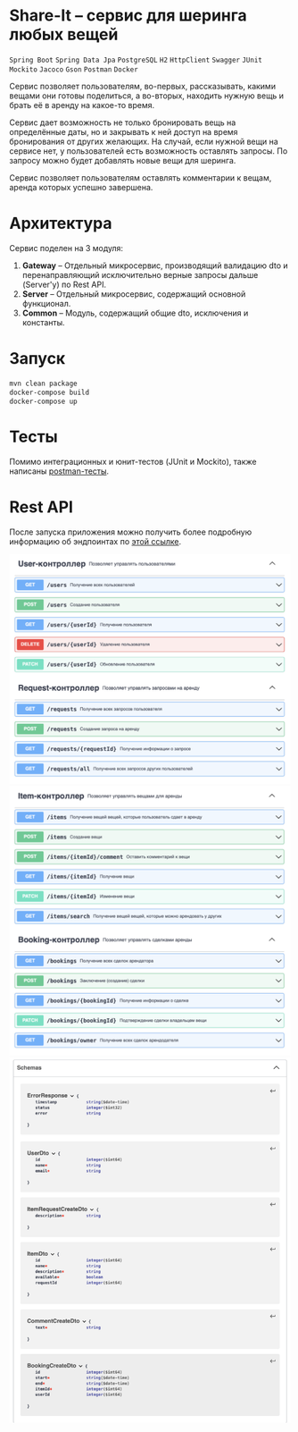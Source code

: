 # Share-It – сервис для шеринга любых вещей

```Spring Boot``` ```Spring Data Jpa``` ```PostgreSQL``` ```H2``` ```HttpClient``` ```Swagger``` ```JUnit``` ```Mockito``` ```Jacoco``` ```Gson``` ```Postman``` ```Docker```

Сервис позволяет пользователям, во-первых, рассказывать, какими вещами они готовы поделиться, а во-вторых, находить нужную вещь и брать её в аренду на какое-то время.

Сервис дает возможность не только бронировать вещь на определённые даты, но и закрывать к ней доступ на время бронирования от других желающих. На случай, если нужной вещи на сервисе нет, у пользователей есть возможность оставлять запросы. По запросу можно будет добавлять новые вещи для шеринга.

Сервис позволяет пользователям оставлять комментарии к вещам, аренда которых успешно завершена.

# Архитектура

Сервис поделен на 3 модуля:
1. __Gateway__ – Отдельный микросервис, производящий валидацию dto и перенаправляющий исключительно верные запросы дальше (Server'у) по Rest API.
2. __Server__ – Отдельный микросервис, содержащий основной функционал.
3. __Common__ – Модуль, содержащий общие dto, исключения и константы.

# Запуск
```shell
mvn clean package
docker-compose build
docker-compose up
```

# Тесты
Помимо интеграционных и юнит-тестов (JUnit и Mockito), также написаны [postman-тесты](postman/Share-It-postman-collection.json).

# Rest API
После запуска приложения можно получить более подробную информацию об эндпоинтах по [этой ссылке](http://localhost:8080/swagger-ui/index.html).

![img](/images/rest-api-1.png)
![img](/images/rest-api-2.png)
![img](/images/rest-api-schema.png)

